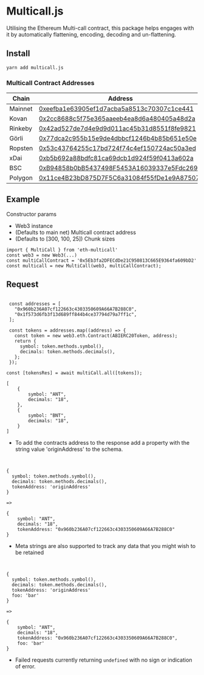 # Multicall.js

Utilising the Ethereum Multi-call contract, this package helps engages with it by automatically flattening, encoding, decoding and un-flattening.

## Install

    yarn add multicall.js

### Multicall Contract Addresses

| Chain   | Address |
| ------- | ------- |
| Mainnet | [0xeefba1e63905ef1d7acba5a8513c70307c1ce441](https://etherscan.io/address/0xeefba1e63905ef1d7acba5a8513c70307c1ce441#contracts) |
| Kovan   | [0x2cc8688c5f75e365aaeeb4ea8d6a480405a48d2a](https://kovan.etherscan.io/address/0x2cc8688c5f75e365aaeeb4ea8d6a480405a48d2a#contracts) |
| Rinkeby | [0x42ad527de7d4e9d9d011ac45b31d8551f8fe9821](https://rinkeby.etherscan.io/address/0x42ad527de7d4e9d9d011ac45b31d8551f8fe9821#contracts) |
| Görli   | [0x77dca2c955b15e9de4dbbcf1246b4b85b651e50e](https://goerli.etherscan.io/address/0x77dca2c955b15e9de4dbbcf1246b4b85b651e50e#contracts) |
| Ropsten | [0x53c43764255c17bd724f74c4ef150724ac50a3ed](https://ropsten.etherscan.io/address/0x53c43764255c17bd724f74c4ef150724ac50a3ed#code) |
| xDai    | [0xb5b692a88bdfc81ca69dcb1d924f59f0413a602a](https://blockscout.com/poa/dai/address/0xb5b692a88bdfc81ca69dcb1d924f59f0413a602a) |
| BSC | [0xB94858b0bB5437498F5453A16039337e5Fdc269C](https://bscscan.com/address/0xB94858b0bB5437498F5453A16039337e5Fdc269C#contracts) |
| Polygon | [0x11ce4B23bD875D7F5C6a31084f55fDe1e9A87507](https://polygonscan.com/address/0x11ce4B23bD875D7F5C6a31084f55fDe1e9A87507)


## Example

Constructor params

- Web3 instance
- (Defaults to main net) Multicall contract address
- (Defaults to [300, 100, 25]) Chunk sizes

```
import { MultiCall } from 'eth-multicall'
const web3 = new Web3(...)
const multiCallContract = '0x5Eb3fa2DFECdDe21C950813C665E9364fa609bD2'
const multicall = new MultiCall(web3, multiCallContract);
```

## Request

```

 const addresses = [
   "0x960b236A07cf122663c4303350609A66A7B288C0",
   "0x1f573d6fb3f13d689ff844b4ce37794d79a7ff1c",
 ];

 const tokens = addresses.map((address) => {
   const token = new web3.eth.Contract(ABIERC20Token, address);
   return {
     symbol: token.methods.symbol(),
     decimals: token.methods.decimals(),
   };
 });

const [tokensRes] = await multiCall.all([tokens]);

[
    {
        symbol: "ANT",
        decimals: "18",
    },
    {
        symbol: "BNT",
        decimals: "18",
    }
]

```

- To add the contracts address to the response add a property with the string value 'originAddress' to the schema.

```


{
  symbol: token.methods.symbol(),
  decimals: token.methods.decimals(),
  tokenAddress: 'originAddress'
}

=>

{
    symbol: "ANT",
    decimals: "18",
    tokenAddress: "0x960b236A07cf122663c4303350609A66A7B288C0"
}

```

- Meta strings are also supported to track any data that you might wish to be retained

```


{
  symbol: token.methods.symbol(),
  decimals: token.methods.decimals(),
  tokenAddress: 'originAddress'
  foo: 'bar'
}

=>

{
    symbol: "ANT",
    decimals: "18",
    tokenAddress: "0x960b236A07cf122663c4303350609A66A7B288C0",
    foo: 'bar'
}

```

- Failed requests currently returning `undefined` with no sign or indication of error.

